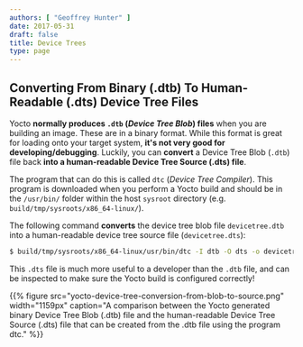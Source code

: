 ```yaml
---
authors: [ "Geoffrey Hunter" ]
date: 2017-05-31
draft: false
title: Device Trees
type: page
---
```


## Converting From Binary (.dtb) To Human-Readable (.dts) Device Tree Files

Yocto **normally produces `.dtb` (_Device Tree Blob_) files** when you are building an image. These are in a binary format. While this format is great for loading onto your target system, **it's not very good for developing/debugging**. Luckily, you can **convert** a Device Tree Blob (`.dtb`) file back **into a human-readable Device Tree Source (.dts) file**.

The program that can do this is called `dtc` (_Device Tree Compiler_). This program is downloaded when you perform a Yocto build and should be in the `/usr/bin/` folder within the host `sysroot` directory (e.g. `build/tmp/sysroots/x86_64-linux/`).

The following command **converts** the device tree blob file `devicetree.dtb` into a human-readable device tree source file (`devicetree.dts`):

```sh
$ build/tmp/sysroots/x86_64-linux/usr/bin/dtc -I dtb -O dts -o devicetree.dts devicetree.dtb
```

This `.dts` file is much more useful to a developer than the `.dtb` file, and can be inspected to make sure the Yocto build is configured correctly!

{{% figure src="yocto-device-tree-conversion-from-blob-to-source.png" width="1159px" caption="A comparison between the Yocto generated binary Device Tree Blob (.dtb) file and the human-readable Device Tree Source (.dts) file that can be created from the .dtb file using the program dtc."  %}}
